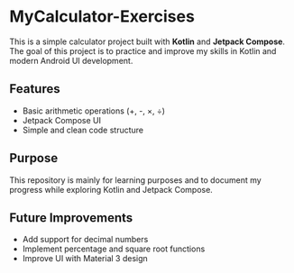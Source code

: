 # MyCalculator-Exercises

This is a simple calculator project built with **Kotlin** and **Jetpack Compose**.  
The goal of this project is to practice and improve my skills in Kotlin and modern Android UI development.

## Features
- Basic arithmetic operations (+, -, ×, ÷)
- Jetpack Compose UI
- Simple and clean code structure

## Purpose
This repository is mainly for learning purposes and to document my progress while exploring Kotlin and Jetpack Compose.

## Future Improvements
- Add support for decimal numbers
- Implement percentage and square root functions
- Improve UI with Material 3 design
